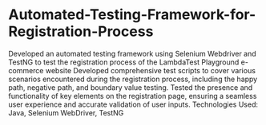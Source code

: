 # Automated-Testing-Framework-for-Registration-Process
Developed an automated testing framework using Selenium Webdriver and TestNG to test the registration process of the LambdaTest Playground e-commerce website
Developed comprehensive test scripts to cover various scenarios encountered during the registration process, including the happy path, negative path, and boundary value testing.
Tested the presence and functionality of key elements on the registration page, ensuring a seamless user experience and accurate validation of user inputs.
Technologies Used: Java, Selenium WebDriver, TestNG
